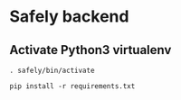 # Safely backend

## Activate Python3 virtualenv
```
. safely/bin/activate
```

```
pip install -r requirements.txt
```